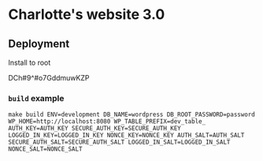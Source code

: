 # Charlotte's website 3.0

## Deployment
Install to root


DCh#9^#o7GddmuwKZP


### `build` example

    make build ENV=development DB_NAME=wordpress DB_ROOT_PASSWORD=password WP_HOME=http://localhost:8080 WP_TABLE_PREFIX=dev_table_ AUTH_KEY=AUTH_KEY SECURE_AUTH_KEY=SECURE_AUTH_KEY LOGGED_IN_KEY=LOGGED_IN_KEY NONCE_KEY=NONCE_KEY AUTH_SALT=AUTH_SALT SECURE_AUTH_SALT=SECURE_AUTH_SALT LOGGED_IN_SALT=LOGGED_IN_SALT NONCE_SALT=NONCE_SALT
